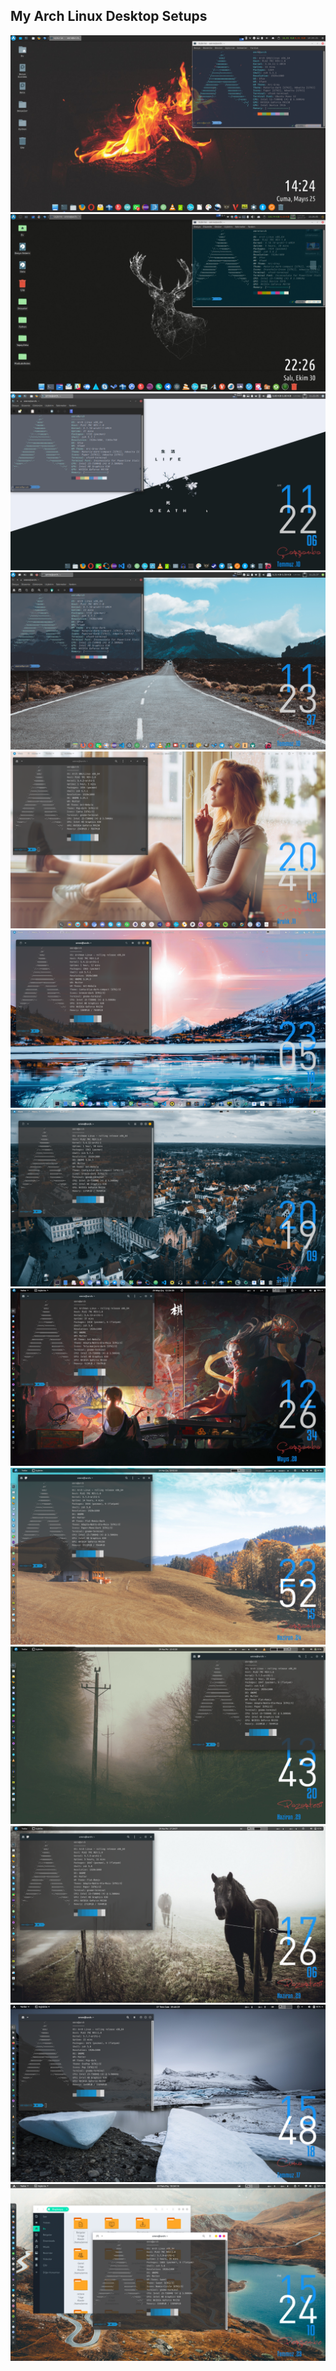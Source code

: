 ## My Arch Linux Desktop Setups
<!--width="460" height="300" -->
<p align="center">
  <img  src="https://github.com/emrekndl/DesktopSetups/blob/master/2018-05-25_14-24-22.png">
  <img  src="https://github.com/emrekndl/DesktopSetups/blob/master/2018-10-30_22-26-10.png">

  <img  src="https://github.com/emrekndl/DesktopSetups/blob/master/2019-07-10_11-22-09.png">
  <img  src="https://github.com/emrekndl/DesktopSetups/blob/master/2019-07-10_11-23-40.png">

  <img  src="https://github.com/emrekndl/DesktopSetups/blob/master/2019-12-1120-41-44.png">
  <img  src="https://github.com/emrekndl/DesktopSetups/blob/master/2020-01-2723-05-19.png">

  <img  src="https://github.com/emrekndl/DesktopSetups/blob/master/2020-02-0220-19-10.png">
  <img  src="https://github.com/emrekndl/DesktopSetups/blob/master/2020-05-2012-26-35.png">

  <img  src="https://github.com/emrekndl/DesktopSetups/blob/master/2020-06-2423-52-15.png">
  <img  src="https://github.com/emrekndl/DesktopSetups/blob/master/2020-06-2913-43-20.png">

  <img  src="https://github.com/emrekndl/DesktopSetups/blob/master/2020-06-2917-26-07.png">
  <img src="https://github.com/emrekndl/DesktopSetups/blob/master/2020-07-1715-48-19.png">
  
  <img src="https://github.com/emrekndl/DesktopSetups/blob/master/2020-07-23-15-24-10.png">
</p>
